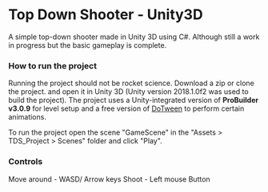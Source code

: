 # Top Down Shooter - Unity3D

A simple top-down shooter made in Unity 3D using C#. Although still a work in progress but the basic gameplay is complete.

### How to run the project
Running the project should not be rocket science. Download a zip or clone the project. and open it in Unity 3D (Unity version 2018.1.0f2 was used to build the project). The project uses a Unity-integrated version of **ProBuilder v3.0.9** for level setup and a free version of [DoTween](http://dotween.demigiant.com/download.php) to perform certain animations.

To run the project open the scene "GameScene" in the "Assets > TDS_Project > Scenes" folder and click "Play".

### Controls

Move around - WASD/ Arrow keys
Shoot - Left mouse Button
